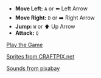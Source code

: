 - **Move Left:** `A` or ⬅️ Left Arrow  
- **Move Right:** `D` or ➡️ Right Arrow  
- **Jump:** `W` or ⬆️ Up Arrow  
- **Attack:** `Q`  

[Play the Game](https://jakubparchem.github.io/2d-game-creator/Frontend/index.html)


[Sprites from CRAFTPIX.net](https://craftpix.net/freebies/free-samurai-pixel-art-sprite-sheets/?num=1&count=8&sq=samurai&pos=7)

[Sounds from pixabay](https://pixabay.com)
